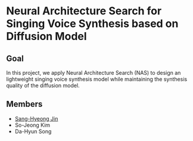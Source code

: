 # Neural Architecture Search for Singing Voice Synthesis based on Diffusion Model

## Goal
In this project, we apply Neural Architecture Search (NAS) to design an lightweight singing voice synthesis model while maintaining the synthesis quality of the diffusion model.

## Members
* [Sang-Hyeong Jin](https://github.com/feVeRin)
* So-Jeong Kim 
* Da-Hyun Song 
